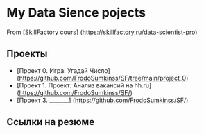 # My Data Sience pojects

From [SkillFactory cours] (https://skillfactory.ru/data-scientist-pro)

## Проекты

* [Проект 0. Игра: Угадай Число] (https://github.com/FrodoSumkinss/SF/tree/main/project_0)
* [Проект 1. Проект: Анализ вакансий на hh.ru] (https://github.com/FrodoSumkinss/SF/)
* [Проект 3. _______] (https://github.com/FrodoSumkinss/SF/)

## Ссылки на резюме